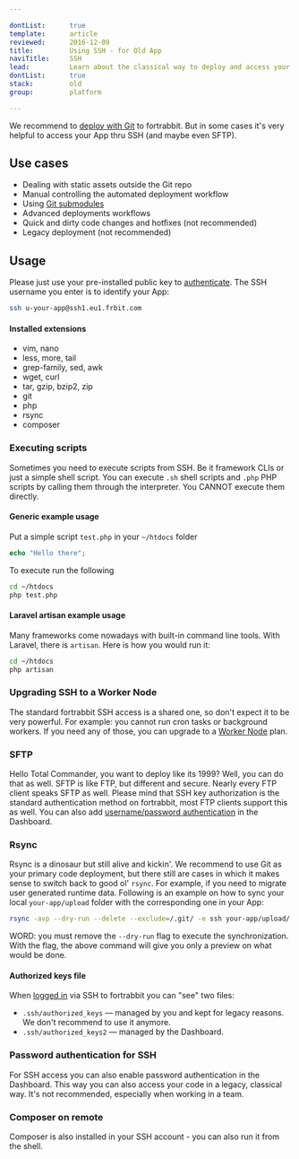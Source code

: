 ```yaml
---

dontList:      true
template:      article
reviewed:      2016-12-09
title:         Using SSH - for Old App
naviTitle:     SSH
lead:          Learn about the classical way to deploy and access your App on fortrabbit.
dontList:      true
stack:         old
group:         platform

---
```


We recommend to [deploy with Git](git) to fortrabbit. But in some cases it's very helpful to access your App thru SSH (and maybe even SFTP).

## Use cases

* Dealing with static assets outside the Git repo
* Manual controlling the automated deployment workflow
* Using [Git submodules](git-submodules-old)
* Advanced deployments workflows
* Quick and dirty code changes and hotfixes (not recommended)
* Legacy deployment (not recommended)


## Usage

Please just use your pre-installed public key to [authenticate](security). The SSH username you enter is to identify your App:

```bash
ssh u-your-app@ssh1.eu1.frbit.com
```

#### Installed extensions

* vim, nano
* less, more, tail
* grep-family, sed, awk
* wget, curl
* tar, gzip, bzip2, zip
* git
* php
* rsync
* composer


### Executing scripts

Sometimes you need to execute scripts from SSH. Be it framework CLIs or just a simple shell script. You can execute `.sh` shell scripts and `.php` PHP scripts by calling them through the interpreter. You CANNOT execute them directly.

#### Generic example usage

Put a simple script `test.php` in your `~/htdocs` folder

```php
echo "Hello there";
```

To execute run the following

```bash
cd ~/htdocs
php test.php
```

#### Laravel artisan example usage

Many frameworks come nowadays with built-in command line tools. With Laravel, there is `artisan`. Here is how you would run it:

```bash
cd ~/htdocs
php artisan
```


### Upgrading SSH to a Worker Node

The standard fortrabbit SSH access is a shared one, so don't expect it to be very powerful. For example: you cannot run cron tasks or background workers. If you need any of those, you can upgrade to a [Worker Node](workers) plan.

### SFTP

Hello Total Commander, you want to deploy like its 1999? Well, you can do that as well. SFTP is like FTP, but different and secure. Nearly every FTP client speaks SFTP as well. Please mind that SSH key authorization is the standard authentication method on fortrabbit, most FTP clients support this as well. You can also add [username/password authentication](security) in the Dashboard.

### Rsync

Rsync is a dinosaur but still alive and kickin'. We recommend to use Git as your primary code deployment, but there still are cases in which it makes sense to switch back to good ol' `rsync`. For example, if you need to migrate user generated runtime data. Following is an example on how to sync your local `your-app/upload` folder with the corresponding one in your App:

```bash
rsync -avp --dry-run --delete --exclude=/.git/ -e ssh your-app/upload/ u-your-app@ssh1.eu1.frbit.com:~/htdocs/upload/
```

WORD: you must remove the `--dry-run` flag to execute the synchronization. With the flag, the above command will give you only a preview on what would be done.


#### Authorized keys file

When [logged in](directories) via SSH to fortrabbit you can "see" two files:

* `.ssh/authorized_keys` — managed by you and kept for legacy reasons. We don't recommend to use it anymore.
* `.ssh/authorized_keys2` — managed by the Dashboard.

### Password authentication for SSH

For SSH access you can also enable password authentication in the Dashboard. This way you can also access your code in a legacy, classical way. It's not recommended, especially when working in a team.


### Composer on remote

Composer is also installed in your SSH account - you can also run it from the shell.
